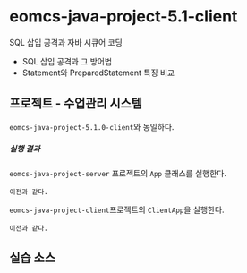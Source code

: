 # eomcs-java-project-5.1-client

SQL 삽입 공격과 자바 시큐어 코딩

- SQL 삽입 공격과 그 방어법
- Statement와 PreparedStatement 특징 비교


## 프로젝트 - 수업관리 시스템  

`eomcs-java-project-5.1.0-client`와 동일하다.

##### 실행 결과

`eomcs-java-project-server` 프로젝트의 `App` 클래스를 실행한다.
```
이전과 같다.
```

`eomcs-java-project-client`프로젝트의 `ClientApp`을 실행한다.
```
이전과 같다.
```

## 실습 소스

